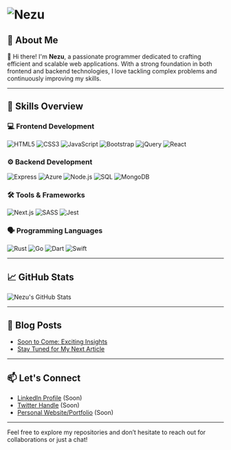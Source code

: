 # ![Nezu](https://img.shields.io/badge/Nezu-Programmer-blue?style=flat&logo=github)

## 🌟 About Me
👋 Hi there! I'm **Nezu**, a passionate programmer dedicated to crafting efficient and scalable web applications. With a strong foundation in both frontend and backend technologies, I love tackling complex problems and continuously improving my skills. 

---

## 🚀 Skills Overview
### 💻 Frontend Development
![HTML5](https://img.shields.io/badge/HTML5-E34F26?style=flat&logo=html5&logoColor=white)
![CSS3](https://img.shields.io/badge/CSS3-1572B6?style=flat&logo=css3&logoColor=white)
![JavaScript](https://img.shields.io/badge/JavaScript-F7DF1E?style=flat&logo=javascript&logoColor=black)
![Bootstrap](https://img.shields.io/badge/Bootstrap-563D7C?style=flat&logo=bootstrap&logoColor=white)
![jQuery](https://img.shields.io/badge/jQuery-0769AD?style=flat&logo=jquery&logoColor=white)
![React](https://img.shields.io/badge/React-61DAFB?style=flat&logo=react&logoColor=black)

### ⚙️ Backend Development
![Express](https://img.shields.io/badge/Express.js-404D59?style=flat&logo=express&logoColor=white)
![Azure](https://img.shields.io/badge/Microsoft_Azure-0089D6?style=flat&logo=microsoft-azure&logoColor=white)
![Node.js](https://img.shields.io/badge/Node.js-8CC84B?style=flat&logo=node.js&logoColor=white)
![SQL](https://img.shields.io/badge/SQL-003B57?style=flat&logo=sqlite&logoColor=white)
![MongoDB](https://img.shields.io/badge/MongoDB-47A248?style=flat&logo=mongodb&logoColor=white)

### 🛠️ Tools & Frameworks
![Next.js](https://img.shields.io/badge/Next.js-000000?style=flat&logo=next.js&logoColor=white)
![SASS](https://img.shields.io/badge/SASS-CC6699?style=flat&logo=sass&logoColor=white)
![Jest](https://img.shields.io/badge/Jest-C21325?style=flat&logo=jest&logoColor=white)

### 🗣️ Programming Languages
![Rust](https://img.shields.io/badge/Rust-000000?style=flat&logo=rust&logoColor=white)
![Go](https://img.shields.io/badge/Go-00ADD8?style=flat&logo=go&logoColor=white)
![Dart](https://img.shields.io/badge/Dart-00BFFF?style=flat&logo=dart&logoColor=white)
![Swift](https://img.shields.io/badge/Swift-F05138?style=flat&logo=swift&logoColor=white)

---

## 📈 GitHub Stats
![Nezu's GitHub Stats](https://github-readme-stats.vercel.app/api?username=0xNezu&show_icons=true&theme=radical&count_private=true)

---

## 📝 Blog Posts
- [Soon to Come: Exciting Insights](https://google.com)
- [Stay Tuned for My Next Article](https://google.com)

---

## 📫 Let's Connect
- [LinkedIn Profile](https://google.com) (Soon)
- [Twitter Handle](https://google.com) (Soon)
- [Personal Website/Portfolio](https://google.com) (Soon)

---

Feel free to explore my repositories and don’t hesitate to reach out for collaborations or just a chat!

